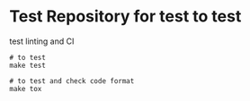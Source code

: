 # Test Repository for test to test

test linting and CI

```
# to test
make test

# to test and check code format
make tox
```